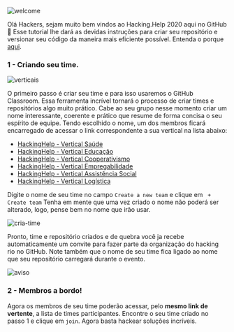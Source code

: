 ![welcome](https://raw.githubusercontent.com/hackingrio/welcome/master/assets/welcome.png)
  
  Olá Hackers, sejam muito bem vindos ao Hacking.Help 2020 aqui no GitHub :tada:
  Esse tutorial lhe dará as devidas instruções para criar seu repositório e versionar seu código da maneira mais eficiente possível.
  Entenda o porque [aqui](https://github.com/hackingrio/welcome/blob/master/assets/porque.md).

  ### 1 - Criando seu time.
  
![verticais](https://raw.githubusercontent.com/hackingrio/welcome/master/assets/03.png)

  O primeiro passo é criar seu time e para isso usaremos o GitHub Classroom. Essa ferramenta incrível tornará o processo de criar times e repositórios algo muito prático. Cabe ao seu grupo nesse momento criar um nome interessante, coerente e prático que resume de forma concisa o seu espírito de equipe.
  Tendo escolhido o nome, um dos membros ficará encarregado de acessar o link correspondente a sua vertical na lista abaixo:

  - [HackingHelp - Vertical Saúde](https://classroom.github.com/g/uYKl841n)
  - [HackingHelp - Vertical Educação](https://classroom.github.com/g/KFIP6RHQ)
  - [HackingHelp - Vertical Cooperativismo](https://classroom.github.com/g/L_vxXoJX)
  - [HackingHelp - Vertical Empregabilidade](https://classroom.github.com/g/hxhdq3KR)
  - [HackingHelp - Vertical Assistência Social](https://classroom.github.com/g/D61QpKUZ)
  - [HackingHelp - Vertical Logística](https://classroom.github.com/g/QFhaFvn1)        
 
  Digite o nome de seu time no campo `Create a new team` e clique em ` + Create team`
Tenha em mente que uma vez criado o nome não poderá ser alterado, logo, pense bem no nome que irão usar.

![cria-time](https://github.com/hackingrio/welcome/blob/master/assets/01.png)

  Pronto, time e repositório criados e de quebra você ja recebe automaticamente um convite para fazer parte da organização do hacking rio no GitHub. Note também que o nome de seu time fica ligado ao nome que seu repositório carregará durante o evento.
  
![aviso](https://github.com/hackingrio/welcome/blob/master/assets/02.png)

  ### 2 - Membros a bordo!

  Agora os membros de seu time poderão acessar, pelo **mesmo link de vertente**, a lista de times participantes. Encontre o seu time criado no passo 1 e clique em `join`. Agora basta hackear soluções incríveis.
